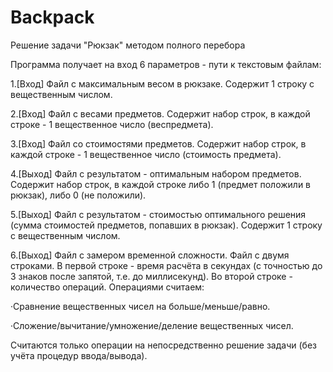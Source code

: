# Backpack

Решение задачи "Рюкзак" методом полного перебора

Программа получает на вход 6 параметров - пути к текстовым файлам:

  1.[Вход] Файл с максимальным весом в рюкзаке. Содержит 1 строку с вещественным числом.
  
  2.[Вход] Файл с весами предметов. Содержит набор строк, в каждой строке - 1 вещественное число (веспредмета).
  
  3.[Вход] Файл со стоимостями предметов. Содержит набор строк, в каждой строке - 1 вещественное число (стоимость предмета).
  
  4.[Выход] Файл с результатом - оптимальным набором предметов. Содержит набор строк, в каждой строке либо 1 (предмет положили в рюкзак), либо 0 (не положили).
  
  5.[Выход] Файл с результатом - стоимостью оптимального решения (сумма стоимостей предметов, попавших в рюкзак). Содержит 1 строку с вещественным числом.
  
  6.[Выход] Файл с замером временной сложности. Файл с двумя строками. В первой строке - время расчёта в секундах (с точностью до 3 знаков после запятой, т.е. до миллисекунд). Во второй строке - количество операций. Операциями считаем:





·Сравнение вещественных чисел на больше/меньше/равно.

·Сложение/вычитание/умножение/деление вещественных чисел.

Считаются только операции на непосредственно решение задачи (без учёта процедур ввода/вывода).
